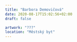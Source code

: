 ```yaml
---
title: "Barbora Demovičová"
date: 2020-08-17T15:02:56+02:00
draft: false

artwork: "???"
location: "Městský byt"
---
```

